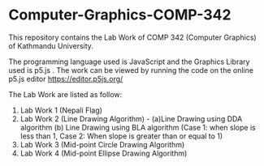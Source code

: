 # Computer-Graphics-COMP-342

This repository contains the Lab Work of COMP 342 (Computer Graphics) of Kathmandu University.

The programming language used is JavaScript and the Graphics Library used is p5.js . The work can be viewed by running the code on the online p5.js editor https://editor.p5js.org/

The Lab Work are listed as follow:
1. Lab Work 1 (Nepali Flag)
2. Lab Work 2 (Line Drawing Algorithm) - 
(a)Line Drawing using DDA algorithm
(b) Line Drawing using BLA algorithm (Case 1: when slope is less than 1,
                                          Case 2: When slope is greater than or equal to 1)
3. Lab Work 3 (Mid-point Circle Drawing Algorithm)
4. Lab Work 4 (Mid-point Ellipse Drawing Algorithm)
